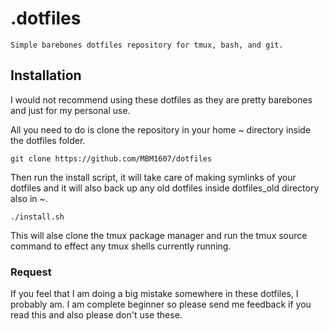 # .dotfiles
	Simple barebones dotfiles repository for tmux, bash, and git.

## Installation

I would not recommend using these dotfiles as they are pretty barebones and just for my personal use.

All you need to do is clone the repository in your home ~ directory inside the dotfiles folder.

``` git clone https://github.com/MBM1607/dotfiles ```

Then run the install script, it will take care of making symlinks of your dotfiles and it will also back up any old dotfiles inside dotfiles_old directory also in ~.

``` ./install.sh ```

This will alse clone the tmux package manager and run the tmux source command to effect any tmux shells currently running.

### Request

If you feel that I am doing a big mistake somewhere in these dotfiles, I probably am.
I am complete beginner so please send me feedback if you read this and also please don't use these.